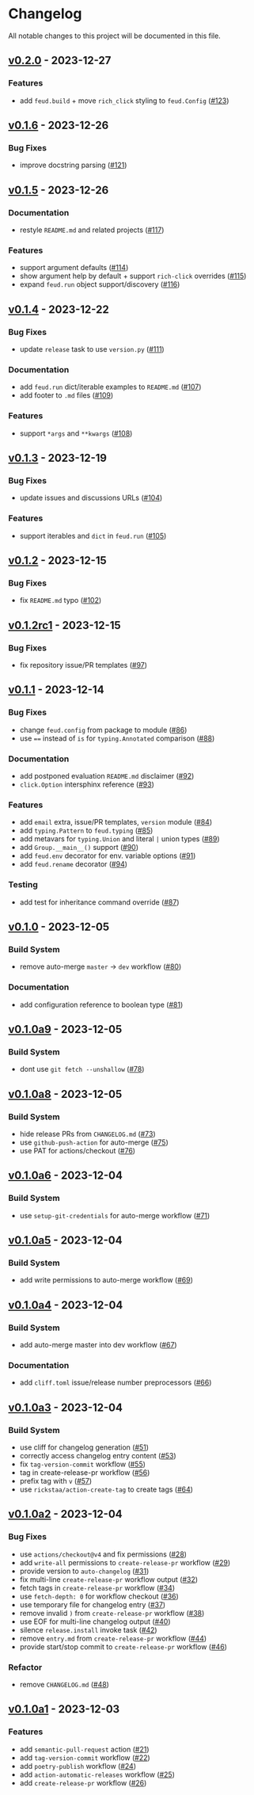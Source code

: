 # Changelog

All notable changes to this project will be documented in this file.

## [v0.2.0](https://github.com/eonu/feud/releases/tag/v0.2.0) - 2023-12-27

### Features

- add `feud.build` + move `rich_click` styling to `feud.Config` ([#123](https://github.com/eonu/feud/issues/123))

## [v0.1.6](https://github.com/eonu/feud/releases/tag/v0.1.6) - 2023-12-26

### Bug Fixes

- improve docstring parsing ([#121](https://github.com/eonu/feud/issues/121))

## [v0.1.5](https://github.com/eonu/feud/releases/tag/v0.1.5) - 2023-12-26

### Documentation

- restyle `README.md` and related projects ([#117](https://github.com/eonu/feud/issues/117))

### Features

- support argument defaults ([#114](https://github.com/eonu/feud/issues/114))
- show argument help by default + support `rich-click` overrides ([#115](https://github.com/eonu/feud/issues/115))
- expand `feud.run` object support/discovery ([#116](https://github.com/eonu/feud/issues/116))

## [v0.1.4](https://github.com/eonu/feud/releases/tag/v0.1.4) - 2023-12-22

### Bug Fixes

- update `release` task to use `version.py` ([#111](https://github.com/eonu/feud/issues/111))

### Documentation

- add `feud.run` dict/iterable examples to `README.md` ([#107](https://github.com/eonu/feud/issues/107))
- add footer to `.md` files ([#109](https://github.com/eonu/feud/issues/109))

### Features

- support `*args` and `**kwargs` ([#108](https://github.com/eonu/feud/issues/108))

## [v0.1.3](https://github.com/eonu/feud/releases/tag/v0.1.3) - 2023-12-19

### Bug Fixes

- update issues and discussions URLs ([#104](https://github.com/eonu/feud/issues/104))

### Features

- support iterables and `dict` in `feud.run` ([#105](https://github.com/eonu/feud/issues/105))

## [v0.1.2](https://github.com/eonu/feud/releases/tag/v0.1.2) - 2023-12-15

### Bug Fixes

- fix `README.md` typo ([#102](https://github.com/eonu/feud/issues/102))

## [v0.1.2rc1](https://github.com/eonu/feud/releases/tag/v0.1.2rc1) - 2023-12-15

### Bug Fixes

- fix repository issue/PR templates ([#97](https://github.com/eonu/feud/issues/97))

## [v0.1.1](https://github.com/eonu/feud/releases/tag/v0.1.1) - 2023-12-14

### Bug Fixes

- change `feud.config` from package to module ([#86](https://github.com/eonu/feud/issues/86))
- use `==` instead of `is` for `typing.Annotated` comparison ([#88](https://github.com/eonu/feud/issues/88))

### Documentation

- add postponed evaluation `README.md` disclaimer ([#92](https://github.com/eonu/feud/issues/92))
- `click.Option` intersphinx reference ([#93](https://github.com/eonu/feud/issues/93))

### Features

- add `email` extra, issue/PR templates, `version` module ([#84](https://github.com/eonu/feud/issues/84))
- add `typing.Pattern` to `feud.typing` ([#85](https://github.com/eonu/feud/issues/85))
- add metavars for `typing.Union` and literal `|` union types ([#89](https://github.com/eonu/feud/issues/89))
- add `Group.__main__()` support ([#90](https://github.com/eonu/feud/issues/90))
- add `feud.env` decorator for env. variable options ([#91](https://github.com/eonu/feud/issues/91))
- add `feud.rename` decorator ([#94](https://github.com/eonu/feud/issues/94))

### Testing

- add test for inheritance command override ([#87](https://github.com/eonu/feud/issues/87))

## [v0.1.0](https://github.com/eonu/feud/releases/tag/v0.1.0) - 2023-12-05

### Build System

- remove auto-merge `master` -> `dev` workflow ([#80](https://github.com/eonu/feud/issues/80))

### Documentation

- add configuration reference to boolean type ([#81](https://github.com/eonu/feud/issues/81))

## [v0.1.0a9](https://github.com/eonu/feud/releases/tag/v0.1.0a9) - 2023-12-05

### Build System

- dont use `git fetch --unshallow` ([#78](https://github.com/eonu/feud/issues/78))

## [v0.1.0a8](https://github.com/eonu/feud/releases/tag/v0.1.0a8) - 2023-12-05

### Build System

- hide release PRs from `CHANGELOG.md` ([#73](https://github.com/eonu/feud/issues/73))
- use `github-push-action` for auto-merge ([#75](https://github.com/eonu/feud/issues/75))
- use PAT for actions/checkout ([#76](https://github.com/eonu/feud/issues/76))

## [v0.1.0a6](https://github.com/eonu/feud/releases/tag/v0.1.0a6) - 2023-12-04

### Build System

- use `setup-git-credentials` for auto-merge workflow ([#71](https://github.com/eonu/feud/issues/71))

## [v0.1.0a5](https://github.com/eonu/feud/releases/tag/v0.1.0a5) - 2023-12-04

### Build System

- add write permissions to auto-merge workflow ([#69](https://github.com/eonu/feud/issues/69))

## [v0.1.0a4](https://github.com/eonu/feud/releases/tag/v0.1.0a4) - 2023-12-04

### Build System

- add auto-merge master into dev workflow ([#67](https://github.com/eonu/feud/issues/67))

### Documentation

- add `cliff.toml` issue/release number preprocessors ([#66](https://github.com/eonu/feud/issues/66))

## [v0.1.0a3](https://github.com/eonu/feud/releases/tag/v0.1.0a3) - 2023-12-04

### Build System

- use cliff for changelog generation ([#51](https://github.com/eonu/feud/issues/51))
- correctly access changelog entry content ([#53](https://github.com/eonu/feud/issues/53))
- fix `tag-version-commit` workflow ([#55](https://github.com/eonu/feud/issues/55))
- tag in create-release-pr workflow ([#56](https://github.com/eonu/feud/issues/56))
- prefix tag with `v` ([#57](https://github.com/eonu/feud/issues/57))
- use `rickstaa/action-create-tag` to create tags ([#64](https://github.com/eonu/feud/issues/64))

## [v0.1.0a2](https://github.com/eonu/feud/releases/tag/v0.1.0a2) - 2023-12-04

### Bug Fixes

- use `actions/checkout@v4` and fix permissions ([#28](https://github.com/eonu/feud/issues/28))
- add `write-all` permissions to `create-release-pr` workflow ([#29](https://github.com/eonu/feud/issues/29))
- provide version to `auto-changelog` ([#31](https://github.com/eonu/feud/issues/31))
- fix multi-line `create-release-pr` workflow output ([#32](https://github.com/eonu/feud/issues/32))
- fetch tags in `create-release-pr` workflow ([#34](https://github.com/eonu/feud/issues/34))
- use `fetch-depth: 0` for workflow checkout ([#36](https://github.com/eonu/feud/issues/36))
- use temporary file for changelog entry ([#37](https://github.com/eonu/feud/issues/37))
- remove invalid `)` from `create-release-pr` workflow ([#38](https://github.com/eonu/feud/issues/38))
- use EOF for multi-line changelog output ([#40](https://github.com/eonu/feud/issues/40))
- silence `release.install` invoke task ([#42](https://github.com/eonu/feud/issues/42))
- remove `entry.md` from `create-release-pr` workflow ([#44](https://github.com/eonu/feud/issues/44))
- provide start/stop commit to `create-release-pr` workflow ([#46](https://github.com/eonu/feud/issues/46))

### Refactor

- remove `CHANGELOG.md` ([#48](https://github.com/eonu/feud/issues/48))

## [v0.1.0a1](https://github.com/eonu/feud/releases/tag/v0.1.0a1) - 2023-12-03

### Features

- add `semantic-pull-request` action ([#21](https://github.com/eonu/feud/issues/21))
- add `tag-version-commit` workflow ([#22](https://github.com/eonu/feud/issues/22))
- add `poetry-publish` workflow ([#24](https://github.com/eonu/feud/issues/24))
- add `action-automatic-releases` workflow ([#25](https://github.com/eonu/feud/issues/25))
- add `create-release-pr` workflow ([#26](https://github.com/eonu/feud/issues/26))

<!-- generated by git-cliff -->
